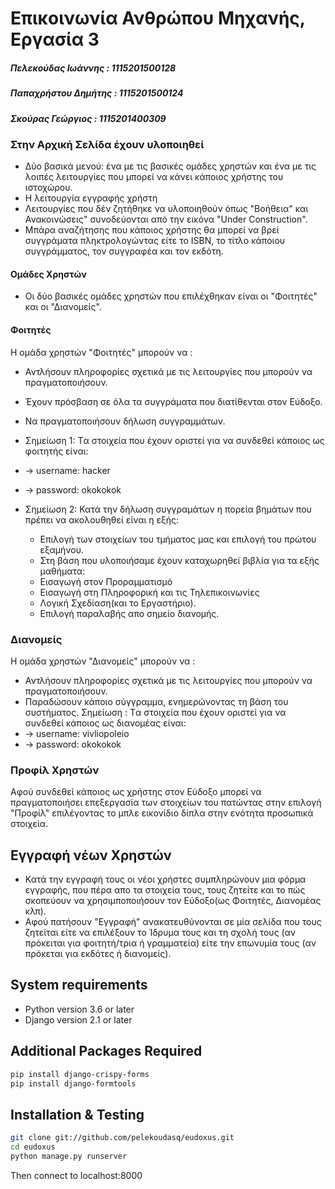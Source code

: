 # Επικοινωνία Ανθρώπου Μηχανής, Εργασία 3
##### Πελεκούδας Ιωάννης : 1115201500128
##### Παπαχρήστου Δημήτης : 1115201500124
##### Σκούρας Γεώργιος : 1115201400309

###  Στην Αρχική Σελίδα έχουν υλοποιηθεί
* Δύο βασικά μενού: ένα με τις βασικές ομάδες χρηστών
  και ένα με τις λοιπές λειτουργίες που μπορεί να κάνει κάποιος χρήστης του ιστοχώρου.
* Η λειτουργία εγγραφής χρήστη 
* Λειτουργίες που δέν ζητήθηκε να υλοποιηθούν όπως "Βοήθεια" και Ανακοινώσεις" συνοδεύονται
  από την εικόνα "Under Construction".
* Μπάρα αναζήτησης που κάποιος χρήστης θα μπορεί να βρεί συγγράματα πληκτρολογώντας είτε το 
  ISBN, το τίτλο κάποιου συγγράμματος, τον συγγραφέα και τον εκδότη.

#### Ομάδες Χρηστών
 * Οι δύο βασικές ομάδες χρηστών που επιλέχθηκαν είναι οι "Φοιτητές" και οι "Διανομείς".

#### Φοιτητές
 Η ομάδα χρηστών "Φοιτητές" μπορούν να :
  * Αντλήσουν πληροφορίες σχετικά με τις λειτουργίες που μπορούν να πραγματοποιήσουν.
  * Έχουν πρόσβαση σε όλα τα συγγράματα που διατίθενται στον Εύδοξο.
  * Να πραγματοποιήσουν δήλωση συγγραμμάτων.
  
 * Σημείωση 1: Tα στοιχεία που έχουν οριστεί για να συνδεθεί κάποιος ως φοιτητής είναι:
  * -> username: hacker
  * -> password: okokokok

 * Σημείωση 2: Κατά την δήλωση συγγραμάτων η πορεία βημάτων που πρέπει να ακολουθηθεί είναι η εξής:
     * Επιλογή των στοιχείων του τμήματος μας και επιλογή του πρώτου εξαμήνου.
      * Στη βάση που υλοποιήσαμε έχουν καταχωρηθεί βιβλία για τα εξής μαθήματα: 
      * Εισαγωγή στον Προραμματισμό
      * Εισαγωγή στη Πληροφορική και τις Τηλεπικοινωνίες
      * Λογική Σχεδίαση(και το Εργαστήριο).
     * Επιλογή παραλαβής απο σημείο διανομής.

### Διανομείς 
 Η ομάδα χρηστών "Διανομείς" μπορούν να :
 * Αντλήσουν πληροφορίες σχετικά με τις λειτουργίες που μπορούν να πραγματοποιήσουν.
 * Παραδώσουν κάποιο σύγγραμμα, ενημερώνοντας τη βάση του συστήματος.
 Σημείωση : Tα στοιχεία που έχουν οριστεί για να συνδεθεί κάποιος ως διανομέας είναι:
  * -> username: vivliopoleio
  * -> password: okokokok

### Προφίλ Χρηστών
   Αφού συνδεθεί κάποιος ως χρήστης στον Εύδοξο μπορεί να πραγματοποιήσει επεξεργασία των στοιχείων του
   πατώντας στην επιλογή "Προφίλ" επιλέγοντας το μπλε εικονίδιο δίπλα στην ενότητα προσωπικά στοιχεία.
 
## Εγγραφή νέων Χρηστών
   * Κατά την εγγραφή τους οι νέοι χρήστες συμπληρώνουν μια φόρμα εγγραφής, που πέρα απο τα στοιχεία τους, τους
     ζητείτε και το πώς σκοπεύουν να χρησιμποποιήσουν τον Εύδοξο(ως Φοιτητές, Διανομέας κλπ). 
  *  Αφού πατήσουν "Εγγραφή" ανακατευθύνονται σε μία σελίδα που τους ζητείται είτε να επιλέξουν το Ίδρυμα τους
     και τη σχολή τους (αν πρόκειται για φοιτητή/τρια ή γραμματεία) είτε την επωνυμία τους (αν πρόκεται για εκδότες ή διανομείς).

     
System requirements
-------------------

* Python version 3.6 or later
* Django version 2.1 or later

Additional Packages Required
----------------------------

```bash
pip install django-crispy-forms
pip install django-formtools
```

Installation & Testing
----------------------

```bash
git clone git://github.com/pelekoudasq/eudoxus.git
cd eudoxus
python manage.py runserver
```

Then connect to localhost:8000
